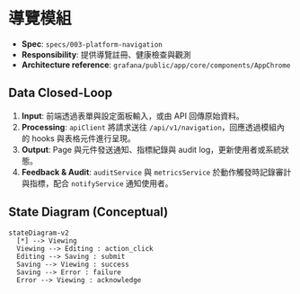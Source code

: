 # 導覽模組

- **Spec**: `specs/003-platform-navigation`
- **Responsibility**: 提供導覽註冊、健康檢查與觀測
- **Architecture reference**: `grafana/public/app/core/components/AppChrome`

## Data Closed-Loop

1. **Input**: 前端透過表單與設定面板輸入，或由 API 回傳原始資料。
2. **Processing**: `apiClient` 將請求送往 `/api/v1/navigation`，回應透過模組內的 hooks 與表格元件進行呈現。
3. **Output**: Page 與元件發送通知、指標紀錄與 audit log，更新使用者或系統狀態。
4. **Feedback & Audit**: `auditService` 與 `metricsService` 於動作觸發時記錄審計與指標，配合 `notifyService` 通知使用者。

## State Diagram (Conceptual)

```mermaid
stateDiagram-v2
  [*] --> Viewing
  Viewing --> Editing : action_click
  Editing --> Saving : submit
  Saving --> Viewing : success
  Saving --> Error : failure
  Error --> Viewing : acknowledge
```

